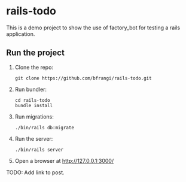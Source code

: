 # rails-todo

This is a demo project to show the use of factory_bot for testing a rails application.

## Run the project

1. Clone the repo:
    
    ```
    git clone https://github.com/bfrangi/rails-todo.git
    ```

2. Run bundler:

    ```
    cd rails-todo
    bundle install
    ```

4. Run migrations:

    ```
    ./bin/rails db:migrate
    ```

4. Run the server:

    ```
    ./bin/rails server
    ```
    
5. Open a browser at http://127.0.0.1:3000/


TODO: Add link to post.
